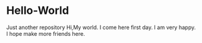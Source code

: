 # Hello-World
Just another repository
Hi,My world.
I come here first day.
I am very happy.
I hope make more friends here.
